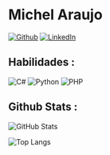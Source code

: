 # Michel Araujo
[![Github](https://img.shields.io/badge/github-000?style=for-the-badge&logo=github&logoColor=0E76A8)](https://github.com/camileto)
[![LinkedIn](https://img.shields.io/badge/LinkedIn-000?style=for-the-badge&logo=linkedin&logoColor=0E76A8)](https://www.linkedin.com/in/michelaraujo/)


## Habilidades : 
![C#](https://img.shields.io/badge/C%23-000?style=for-the-badge&logo=dotnet&logoColor=823085) ![Python](https://img.shields.io/badge/python-000?style=for-the-badge&logo=python&logoColor=823085) ![PHP](https://img.shields.io/badge/php-000?style=for-the-badge&logo=php&logoColor=823085) 



## Github Stats : 

![GitHub Stats](https://github-readme-stats.vercel.app/api?username=camileto&theme=transparent&bg_color=000&border_color=30A3DC&show_icons=true&icon_color=30A3DC&title_color=E94D5F&text_color=FFF)

![Top Langs](https://github-readme-stats-git-masterrstaa-rickstaa.vercel.app/api/top-langs/?username=camileto&layout=compact&bg_color=000&border_color=30A3DC&title_color=E94D5F&text_color=FFF)
